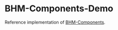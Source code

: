 # BHM-Components-Demo

Reference implementation of [BHM-Components](https://github.com/BlackHat-Magic/BHM-Components).